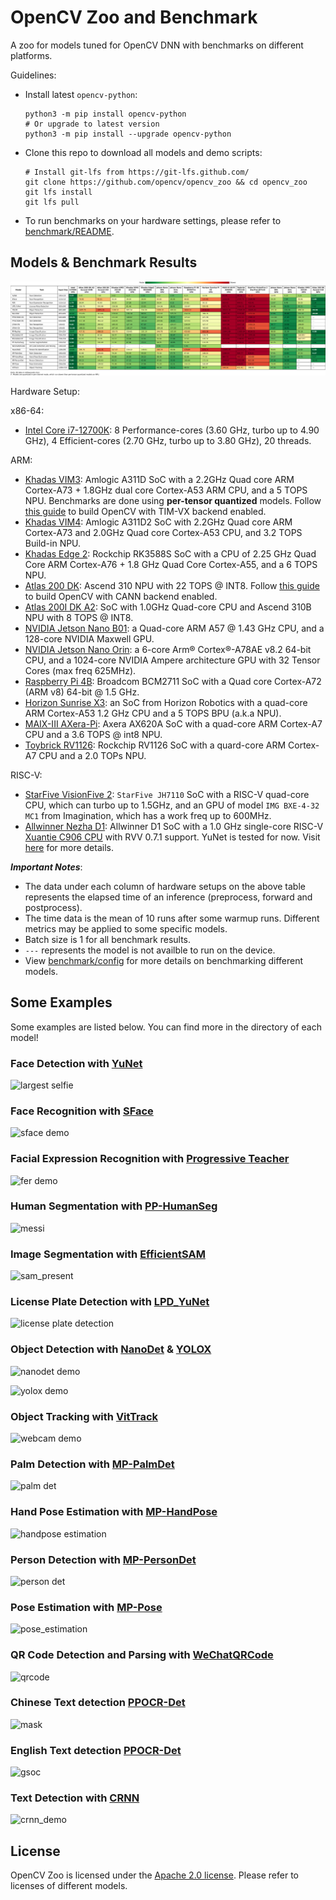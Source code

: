 # OpenCV Zoo and Benchmark

A zoo for models tuned for OpenCV DNN with benchmarks on different platforms.

Guidelines:

- Install latest `opencv-python`:
  ```shell
  python3 -m pip install opencv-python
  # Or upgrade to latest version
  python3 -m pip install --upgrade opencv-python
  ```
- Clone this repo to download all models and demo scripts:
  ```shell
  # Install git-lfs from https://git-lfs.github.com/
  git clone https://github.com/opencv/opencv_zoo && cd opencv_zoo
  git lfs install
  git lfs pull
  ```
- To run benchmarks on your hardware settings, please refer to [benchmark/README](./benchmark/README.md).

## Models & Benchmark Results

![](benchmark/color_table.svg?raw=true)

Hardware Setup:

x86-64:
- [Intel Core i7-12700K](https://www.intel.com/content/www/us/en/products/sku/134594/intel-core-i712700k-processor-25m-cache-up-to-5-00-ghz/specifications.html): 8 Performance-cores (3.60 GHz, turbo up to 4.90 GHz), 4 Efficient-cores (2.70 GHz, turbo up to 3.80 GHz), 20 threads.

ARM:
- [Khadas VIM3](https://www.khadas.com/vim3): Amlogic A311D SoC with a 2.2GHz Quad core ARM Cortex-A73 + 1.8GHz dual core Cortex-A53 ARM CPU, and a 5 TOPS NPU. Benchmarks are done using **per-tensor quantized** models. Follow [this guide](https://github.com/opencv/opencv/wiki/TIM-VX-Backend-For-Running-OpenCV-On-NPU) to build OpenCV with TIM-VX backend enabled.
- [Khadas VIM4](https://www.khadas.com/vim4): Amlogic A311D2 SoC with 2.2GHz Quad core ARM Cortex-A73 and 2.0GHz Quad core Cortex-A53 CPU, and 3.2 TOPS Build-in NPU.
- [Khadas Edge 2](https://www.khadas.com/edge2): Rockchip RK3588S SoC with a CPU of 2.25 GHz Quad Core ARM Cortex-A76 + 1.8 GHz Quad Core Cortex-A55, and a 6 TOPS NPU.
- [Atlas 200 DK](https://e.huawei.com/en/products/computing/ascend/atlas-200): Ascend 310 NPU with 22 TOPS @ INT8. Follow [this guide](https://github.com/opencv/opencv/wiki/Huawei-CANN-Backend) to build OpenCV with CANN backend enabled.
- [Atlas 200I DK A2](https://www.hiascend.com/hardware/developer-kit-a2): SoC with 1.0GHz Quad-core CPU and Ascend 310B NPU with 8 TOPS @ INT8.
- [NVIDIA Jetson Nano B01](https://developer.nvidia.com/embedded/jetson-nano-developer-kit): a Quad-core ARM A57 @ 1.43 GHz CPU, and a 128-core NVIDIA Maxwell GPU.
- [NVIDIA Jetson Nano Orin](https://www.nvidia.com/en-us/autonomous-machines/embedded-systems/jetson-orin/): a 6-core Arm® Cortex®-A78AE v8.2 64-bit CPU, and a 1024-core NVIDIA Ampere architecture GPU with 32 Tensor Cores (max freq 625MHz).
- [Raspberry Pi 4B](https://www.raspberrypi.com/products/raspberry-pi-4-model-b/specifications/): Broadcom BCM2711 SoC with a Quad core Cortex-A72 (ARM v8) 64-bit @ 1.5 GHz.
- [Horizon Sunrise X3](https://developer.horizon.ai/sunrise): an SoC from Horizon Robotics with a quad-core ARM Cortex-A53 1.2 GHz CPU and a 5 TOPS BPU (a.k.a NPU).
- [MAIX-III AXera-Pi](https://wiki.sipeed.com/hardware/en/maixIII/ax-pi/axpi.html#Hardware): Axera AX620A SoC with a quad-core ARM Cortex-A7 CPU and a 3.6 TOPS @ int8 NPU.
- [Toybrick RV1126](https://t.rock-chips.com/en/portal.php?mod=view&aid=26): Rockchip RV1126 SoC with a quard-core ARM Cortex-A7 CPU and a 2.0 TOPs NPU.

RISC-V:
- [StarFive VisionFive 2](https://doc-en.rvspace.org/VisionFive2/Product_Brief/VisionFive_2/specification_pb.html): `StarFive JH7110` SoC with a RISC-V quad-core CPU, which can turbo up to 1.5GHz, and an GPU of model `IMG BXE-4-32 MC1` from Imagination, which has a work freq up to 600MHz.
- [Allwinner Nezha D1](https://d1.docs.aw-ol.com/en): Allwinner D1 SoC with a 1.0 GHz single-core RISC-V [Xuantie C906 CPU](https://www.t-head.cn/product/C906?spm=a2ouz.12986968.0.0.7bfc1384auGNPZ) with RVV 0.7.1 support. YuNet is tested for now. Visit [here](https://github.com/fengyuentau/opencv_zoo_cpp) for more details.

***Important Notes***:

- The data under each column of hardware setups on the above table represents the elapsed time of an inference (preprocess, forward and postprocess).
- The time data is the mean of 10 runs after some warmup runs. Different metrics may be applied to some specific models.
- Batch size is 1 for all benchmark results.
- `---` represents the model is not availble to run on the device.
- View [benchmark/config](./benchmark/config) for more details on benchmarking different models.

## Some Examples

Some examples are listed below. You can find more in the directory of each model!

### Face Detection with [YuNet](./models/face_detection_yunet/)

![largest selfie](./models/face_detection_yunet/example_outputs/largest_selfie.jpg)

### Face Recognition with [SFace](./models/face_recognition_sface/)

![sface demo](./models/face_recognition_sface/example_outputs/demo.jpg)

### Facial Expression Recognition with [Progressive Teacher](./models/facial_expression_recognition/)

![fer demo](./models/facial_expression_recognition/example_outputs/selfie.jpg)

### Human Segmentation with [PP-HumanSeg](./models/human_segmentation_pphumanseg/)

![messi](./models/human_segmentation_pphumanseg/example_outputs/messi.jpg)

### Image Segmentation with [EfficientSAM](./models/image_segmentation_efficientsam/)

![sam_present](./models/image_segmentation_efficientsam/example_outputs/sam_present.gif)

### License Plate Detection with [LPD_YuNet](./models/license_plate_detection_yunet/)

![license plate detection](./models/license_plate_detection_yunet/example_outputs/lpd_yunet_demo.gif)

### Object Detection with [NanoDet](./models/object_detection_nanodet/) & [YOLOX](./models/object_detection_yolox/)

![nanodet demo](./models/object_detection_nanodet/example_outputs/1_res.jpg)

![yolox demo](./models/object_detection_yolox/example_outputs/3_res.jpg)

### Object Tracking with [VitTrack](./models/object_tracking_vittrack/)

![webcam demo](./models/object_tracking_vittrack/example_outputs/vittrack_demo.gif)

### Palm Detection with [MP-PalmDet](./models/palm_detection_mediapipe/)

![palm det](./models/palm_detection_mediapipe/example_outputs/mppalmdet_demo.gif)

### Hand Pose Estimation with [MP-HandPose](models/handpose_estimation_mediapipe/)

![handpose estimation](models/handpose_estimation_mediapipe/example_outputs/mphandpose_demo.webp)

### Person Detection with [MP-PersonDet](./models/person_detection_mediapipe)

![person det](./models/person_detection_mediapipe/example_outputs/mppersondet_demo.webp)

### Pose Estimation with [MP-Pose](models/pose_estimation_mediapipe)

![pose_estimation](models/pose_estimation_mediapipe/example_outputs/mpposeest_demo.webp)

### QR Code Detection and Parsing with [WeChatQRCode](./models/qrcode_wechatqrcode/)

![qrcode](./models/qrcode_wechatqrcode/example_outputs/wechat_qrcode_demo.gif)

### Chinese Text detection [PPOCR-Det](./models/text_detection_ppocr/)

![mask](./models/text_detection_ppocr/example_outputs/mask.jpg)

### English Text detection [PPOCR-Det](./models/text_detection_ppocr/)

![gsoc](./models/text_detection_ppocr/example_outputs/gsoc.jpg)

### Text Detection with [CRNN](./models/text_recognition_crnn/)

![crnn_demo](./models/text_recognition_crnn/example_outputs/CRNNCTC.gif)

## License

OpenCV Zoo is licensed under the [Apache 2.0 license](./LICENSE). Please refer to licenses of different models.
